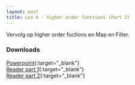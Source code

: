 ```yaml
---
layout: post
title: Les 6 - higher order functions (Part 2)
---
```


Vervolg op higher order fuctions en Map en Filter.

### Downloads
[Powerpoint](https://drive.google.com/file/d/14BLAviS0QjpJB1bFYwG96Jvu-FxOMaAu/view?usp=sharing){:target="_blank"}  
[Reader part 1](https://drive.google.com/file/d/1m-V6AT096QRuHKwvRuhsTIsoPOt_VQjQ/view?usp=sharing){:target="_blank"}  
[Reader part 2](https://drive.google.com/file/d/1XQxG-KCF0cjgJpq_9T3yau8V4hiGPV3L/view?usp=sharing){:target="_blank"}  
